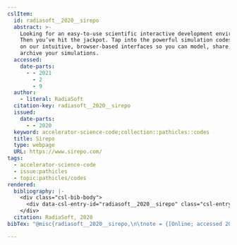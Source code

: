 ```yaml
---
cslItem:
  id: radiasoft__2020__sirepo
  abstract: >-
    Looking for an easy-to-use scientific interactive development environment?
    Then you’ve hit the jackpot. Tap into the powerful simulation codes that run
    on our intuitive, browser-based interfaces so you can model, share, and
    archive your simulations.
  accessed:
    date-parts:
      - - 2021
        - 2
        - 9
  author:
    - literal: RadiaSoft
  citation-key: radiasoft__2020__sirepo
  issued:
    date-parts:
      - - 2020
  keyword: accelerator-science-code;collection::pathicles::codes
  title: Sirepo
  type: webpage
  URL: https://www.sirepo.com/
tags:
  - accelerator-science-code
  - issue:pathicles
  - topic:pathicles/codes
rendered:
  bibliography: |-
    <div class="csl-bib-body">
      <div data-csl-entry-id="radiasoft__2020__sirepo" class="csl-entry">RadiaSoft 2020 <i>Sirepo</i>. Available at: https://www.sirepo.com/ (Accessed: February 9, 2021).</div>
    </div>
  citation: RadiaSoft, 2020
bibTex: "@misc{radiasoft__2020__sirepo,\n\tnote = {[Online; accessed 2021-02-09]},\n\tauthor = {{RadiaSoft}},\n\tyear = {2020},\n\ttitle = {Sirepo},\n\thowpublished = {https://www.sirepo.com/},\n}\n\n"

---
```

